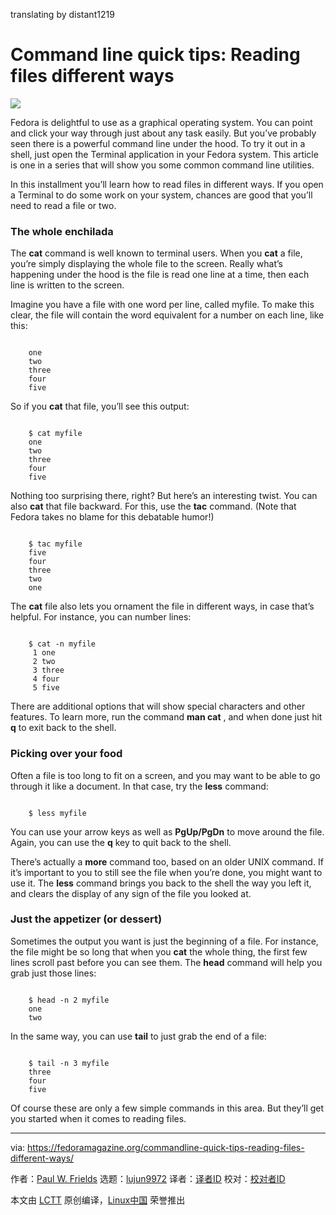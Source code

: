 translating by distant1219

Command line quick tips: Reading files different ways
======

![](https://fedoramagazine.org/wp-content/uploads/2018/10/commandlinequicktips-816x345.jpg)

Fedora is delightful to use as a graphical operating system. You can point and click your way through just about any task easily. But you’ve probably seen there is a powerful command line under the hood. To try it out in a shell, just open the Terminal application in your Fedora system. This article is one in a series that will show you some common command line utilities.

In this installment you’ll learn how to read files in different ways. If you open a Terminal to do some work on your system, chances are good that you’ll need to read a file or two.

### The whole enchilada

The **cat** command is well known to terminal users. When you **cat** a file, you’re simply displaying the whole file to the screen. Really what’s happening under the hood is the file is read one line at a time, then each line is written to the screen.

Imagine you have a file with one word per line, called myfile. To make this clear, the file will contain the word equivalent for a number on each line, like this:

```

    one
    two
    three
    four
    five

```

So if you **cat** that file, you’ll see this output:

```

    $ cat myfile
    one
    two
    three
    four
    five

```

Nothing too surprising there, right? But here’s an interesting twist. You can also **cat** that file backward. For this, use the **tac** command. (Note that Fedora takes no blame for this debatable humor!)

```

    $ tac myfile
    five
    four
    three
    two
    one

```

The **cat** file also lets you ornament the file in different ways, in case that’s helpful. For instance, you can number lines:

```

    $ cat -n myfile
     1 one
     2 two
     3 three
     4 four
     5 five

```

There are additional options that will show special characters and other features. To learn more, run the command **man cat** , and when done just hit **q** to exit back to the shell.

### Picking over your food

Often a file is too long to fit on a screen, and you may want to be able to go through it like a document. In that case, try the **less** command:

```

    $ less myfile

```

You can use your arrow keys as well as **PgUp/PgDn** to move around the file. Again, you can use the **q** key to quit back to the shell.

There’s actually a **more** command too, based on an older UNIX command. If it’s important to you to still see the file when you’re done, you might want to use it. The **less** command brings you back to the shell the way you left it, and clears the display of any sign of the file you looked at.

### Just the appetizer (or dessert)

Sometimes the output you want is just the beginning of a file. For instance, the file might be so long that when you **cat** the whole thing, the first few lines scroll past before you can see them. The **head** command will help you grab just those lines:

```

    $ head -n 2 myfile
    one
    two

```

In the same way, you can use **tail** to just grab the end of a file:

```

    $ tail -n 3 myfile
    three
    four
    five

```

Of course these are only a few simple commands in this area. But they’ll get you started when it comes to reading files.

--------------------------------------------------------------------------------

via: https://fedoramagazine.org/commandline-quick-tips-reading-files-different-ways/

作者：[Paul W. Frields][a]
选题：[lujun9972][b]
译者：[译者ID](https://github.com/译者ID)
校对：[校对者ID](https://github.com/校对者ID)

本文由 [LCTT](https://github.com/LCTT/TranslateProject) 原创编译，[Linux中国](https://linux.cn/) 荣誉推出

[a]: https://fedoramagazine.org/author/pfrields/
[b]: https://github.com/lujun9972
